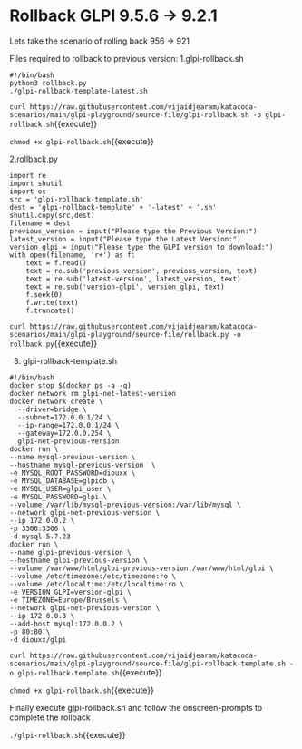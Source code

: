 # Rollback GLPI 9.5.6 -> 9.2.1

Lets take the scenario of rolling back 956 -> 921

Files required to rollback to previous version:
1.glpi-rollback.sh
```
#!/bin/bash
python3 rollback.py
./glpi-rollback-template-latest.sh
```
`curl https://raw.githubusercontent.com/vijaidjearam/katacoda-scenarios/main/glpi-playground/source-file/glpi-rollback.sh -o glpi-rollback.sh`{{execute}}

`chmod +x glpi-rollback.sh`{{execute}}

2.rollback.py
```
import re
import shutil
import os
src = 'glpi-rollback-template.sh'
dest = 'glpi-rollback-template' + '-latest' + '.sh'
shutil.copy(src,dest)
filename = dest
previous_version = input("Please type the Previous Version:")
latest_version = input("Please type the Latest Version:")
version_glpi = input("Please type the GLPI version to download:")
with open(filename, 'r+') as f:
    text = f.read()
    text = re.sub('previous-version', previous_version, text)
    text = re.sub('latest-version', latest_version, text)
    text = re.sub('version-glpi', version_glpi, text)
    f.seek(0)
    f.write(text)
    f.truncate()
```
`curl https://raw.githubusercontent.com/vijaidjearam/katacoda-scenarios/main/glpi-playground/source-file/rollback.py -o rollback.py`{{execute}}

3. glpi-rollback-template.sh
```
#!/bin/bash
docker stop $(docker ps -a -q)
docker network rm glpi-net-latest-version
docker network create \
  --driver=bridge \
  --subnet=172.0.0.1/24 \
  --ip-range=172.0.0.1/24 \
  --gateway=172.0.0.254 \
  glpi-net-previous-version
docker run \
--name mysql-previous-version \
--hostname mysql-previous-version  \
-e MYSQL_ROOT_PASSWORD=diouxx \
-e MYSQL_DATABASE=glpidb \
-e MYSQL_USER=glpi_user \
-e MYSQL_PASSWORD=glpi \
--volume /var/lib/mysql-previous-version:/var/lib/mysql \
--network glpi-net-previous-version \
--ip 172.0.0.2 \
-p 3306:3306 \
-d mysql:5.7.23
docker run \
--name glpi-previous-version \
--hostname glpi-previous-version \
--volume /var/www/html/glpi-previous-version:/var/www/html/glpi \
--volume /etc/timezone:/etc/timezone:ro \
--volume /etc/localtime:/etc/localtime:ro \
-e VERSION_GLPI=version-glpi \
-e TIMEZONE=Europe/Brussels \
--network glpi-net-previous-version \
--ip 172.0.0.3 \
--add-host mysql:172.0.0.2 \
-p 80:80 \
-d diouxx/glpi
```
`curl https://raw.githubusercontent.com/vijaidjearam/katacoda-scenarios/main/glpi-playground/source-file/glpi-rollback-template.sh -o glpi-rollback-template.sh`{{execute}}

`chmod +x glpi-rollback.sh`{{execute}}

Finally execute glpi-rollback.sh and follow the onscreen-prompts to complete the rollback

`./glpi-rollback.sh`{{execute}}






